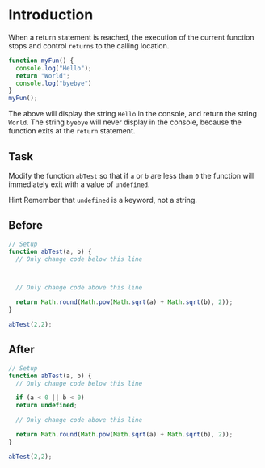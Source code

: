 # Introduction

When a return statement is reached, the execution of the current function stops and control `returns` to the calling location.

```javascript
function myFun() {
  console.log("Hello");
  return "World";
  console.log("byebye")
}
myFun();
```

The above will display the string `Hello` in the console, and return the string `World`. The string `byebye` will never display in the console, because the function exits at the `return` statement.

## Task 
Modify the function `abTest` so that if `a` or `b` are less than `0` the function will immediately exit with a value of `undefined`.

Hint
Remember that `undefined` is a keyword, not a string.

## Before

```javascript
// Setup
function abTest(a, b) {
  // Only change code below this line



  // Only change code above this line

  return Math.round(Math.pow(Math.sqrt(a) + Math.sqrt(b), 2));
}

abTest(2,2);
```

## After

```javascript
// Setup
function abTest(a, b) {
  // Only change code below this line

  if (a < 0 || b < 0) 
  return undefined;

  // Only change code above this line

  return Math.round(Math.pow(Math.sqrt(a) + Math.sqrt(b), 2));
}

abTest(2,2);
```
